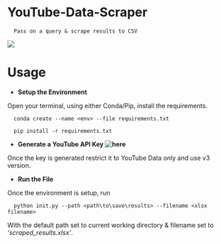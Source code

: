 # YouTube-Data-Scraper
      Pass on a query & scrape results to CSV

![](https://images.pexels.com/photos/5077064/pexels-photo-5077064.jpeg?auto=compress&cs=tinysrgb&dpr=2&h=650&w=940)

# Usage
  
  * **Setup the Environment**
  
  Open your terminal, using either Conda/Pip, install the requirements.

      conda create --name <env> --file requirements.txt
     
      pip install -r requirements.txt
     
     
  * **Generate a YouTube API Key ![here](https://developers.google.com/youtube/v3/getting-started)**
  
  Once the key is generated restrict it to YouTube Data only and use v3 version. 
  
  
  * **Run the File**
  
  Once the environment is setup, run
    
      python init.py --path <path\to\save\results> --filename <xlsx filename>
  
  With the default path set to current working directory & filename set to *'scraped_results.xlsx'*.
  
  
  
  
